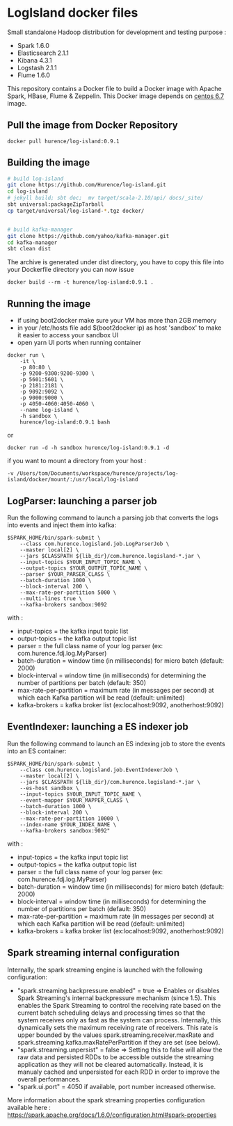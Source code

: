 LogIsland docker files
===========

Small standalone Hadoop distribution for development and testing purpose :

- Spark 1.6.0
- Elasticsearch 2.1.1
- Kibana 4.3.1
- Logstash 2.1.1
- Flume 1.6.0


This repository contains a Docker file to build a Docker image with Apache Spark, HBase, Flume & Zeppelin. 
This Docker image depends on [centos 6.7](https://github.com/CentOS/CentOS-Dockerfiles) image.

## Pull the image from Docker Repository
```
docker pull hurence/log-island:0.9.1
```

## Building the image

```sh
# build log-island
git clone https://github.com/Hurence/log-island.git
cd log-island
# jekyll build; sbt doc;  mv target/scala-2.10/api/ docs/_site/
sbt universal:packageZipTarball 
cp target/universal/log-island-*.tgz docker/


# build kafka-manager
git clone https://github.com/yahoo/kafka-manager.git
cd kafka-manager
sbt clean dist
```

The archive is generated under dist directory, 
you have to copy this file into your Dockerfile directory you can now issue

```
docker build --rm -t hurence/log-island:0.9.1 .
```

## Running the image

* if using boot2docker make sure your VM has more than 2GB memory
* in your /etc/hosts file add $(boot2docker ip) as host 'sandbox' to make it easier to access your sandbox UI
* open yarn UI ports when running container
```
docker run \
    -it \
    -p 80:80 \
    -p 9200-9300:9200-9300 \
    -p 5601:5601 \
    -p 2181:2181 \
    -p 9092:9092 \
    -p 9000:9000 \
    -p 4050-4060:4050-4060 \
    --name log-island \
    -h sandbox \
    hurence/log-island:0.9.1 bash
```
or
```
docker run -d -h sandbox hurence/log-island:0.9.1 -d
```

if you want to mount a directory from your host :        
    
    -v /Users/tom/Documents/workspace/hurence/projects/log-island/docker/mount/:/usr/local/log-island 


## LogParser: launching a parser job

Run the following command to launch a parsing job that converts the logs into events and inject them into kafka:
```
$SPARK_HOME/bin/spark-submit \
    --class com.hurence.logisland.job.LogParserJob \
    --master local[2] \
    --jars $CLASSPATH ${lib_dir}/com.hurence.logisland-*.jar \
    --input-topics $YOUR_INPUT_TOPIC_NAME \
    --output-topics $YOUR_OUTPUT_TOPIC_NAME \
    --parser $YOUR_PARSER_CLASS \
    --batch-duration 1000 \
    --block-interval 200 \
    --max-rate-per-partition 5000 \
    --multi-lines true \
    --kafka-brokers sandbox:9092
```
with :
 - input-topics = the kafka input topic list
 - output-topics = the kafka output topic list
 - parser = the full class name of your log parser (ex: com.hurence.fdj.log.MyParser)
 - batch-duration = window time (in milliseconds) for micro batch (default: 2000)
 - block-interval = window time (in milliseconds) for determining the number of partitions per batch (default: 350)
 - max-rate-per-partition = maximum rate (in messages per second) at which each Kafka partition will be read (default: unlimited)
 - kafka-brokers = kafka broker list (ex:localhost:9092, anotherhost:9092)


## EventIndexer: launching a ES indexer job

Run the following command to launch an ES indexing job to store the events into an ES container:
```
$SPARK_HOME/bin/spark-submit \
    --class com.hurence.logisland.job.EventIndexerJob \
    --master local[2] \
    --jars $CLASSPATH ${lib_dir}/com.hurence.logisland-*.jar \
    --es-host sandbox \
    --input-topics $YOUR_INPUT_TOPIC_NAME \
    --event-mapper $YOUR_MAPPER_CLASS \
    --batch-duration 1000 \
    --block-interval 200 \
    --max-rate-per-partition 10000 \
    --index-name $YOUR_INDEX_NAME \
    --kafka-brokers sandbox:9092"
```
with :
 - input-topics = the kafka input topic list
 - output-topics = the kafka output topic list
 - parser = the full class name of your log parser (ex: com.hurence.fdj.log.MyParser)
 - batch-duration = window time (in milliseconds) for micro batch (default: 2000)
 - block-interval = window time (in milliseconds) for determining the number of partitions per batch (default: 350)
 - max-rate-per-partition = maximum rate (in messages per second) at which each Kafka partition will be read (default: unlimited)
 - kafka-brokers = kafka broker list (ex:localhost:9092, anotherhost:9092)


## Spark streaming internal configuration

Internally, the spark streaming engine is launched with the following configuration:
 - "spark.streaming.backpressure.enabled" = true =>
    Enables or disables Spark Streaming's internal backpressure mechanism (since 1.5).
    This enables the Spark Streaming to control the receiving rate based on the current batch scheduling delays and processing times so that the system receives only as fast as the system
    can process.
    Internally, this dynamically sets the maximum receiving rate of receivers.
    This rate is upper bounded by the values spark.streaming.receiver.maxRate and spark.streaming.kafka.maxRatePerPartition if they are set (see below).
 - "spark.streaming.unpersist" = false => 
     Setting this to false will allow the raw data and persisted RDDs to be accessible outside the streaming application as they will not be cleared automatically. 
     Instead, it is manualy cached and unpersisted for each RDD in order to improve the overall performances.
 - "spark.ui.port" = 4050 if available, port number increased otherwise.
 
More information about the spark streaming properties configuration available here : https://spark.apache.org/docs/1.6.0/configuration.html#spark-properties


